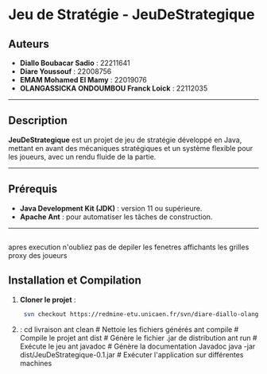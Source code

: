 # Jeu de Stratégie - JeuDeStrategique

## Auteurs
- **Diallo Boubacar Sadio** : 22211641  
- **Diare Youssouf** : 22008756  
- **EMAM Mohamed El Mamy** : 22019076  
- **OLANGASSICKA ONDOUMBOU Franck Loick** : 22112035  

---

## Description

**JeuDeStrategique** est un projet de jeu de stratégie développé en Java, mettant en avant des mécaniques stratégiques et un système flexible pour les joueurs, avec un rendu fluide de la partie.

---

## Prérequis

- **Java Development Kit (JDK)** : version 11 ou supérieure.
- **Apache Ant** : pour automatiser les tâches de construction.

---
##
apres execution n'oubliez pas de depiler les fenetres affichants les grilles proxy des joueurs

## Installation et Compilation

1. **Cloner le projet** :
   ```bash
    svn checkout https://redmine-etu.unicaen.fr/svn/diare-diallo-olangassicka-emam
2. : cd livraison
    ant clean     # Nettoie les fichiers générés
    ant compile   # Compile le projet
    ant dist      # Génère le fichier .jar de distribution
    ant run       # Exécute le jeu
    ant javadoc   # Génère la documentation Javadoc
    java -jar dist/JeuDeStrategique-0.1.jar # Exécuter l'application sur différentes machines

